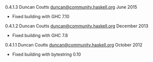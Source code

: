 0.4.1.3 Duncan Coutts <duncan@community.haskell.org> June 2015

 * Fixed building with GHC 7.10

0.4.1.2 Duncan Coutts <duncan@community.haskell.org> December 2013

 * Fixed building with GHC 7.8

0.4.1.1 Duncan Coutts <duncan@community.haskell.org> October 2012

 * Fixed building with bytestring 0.10

